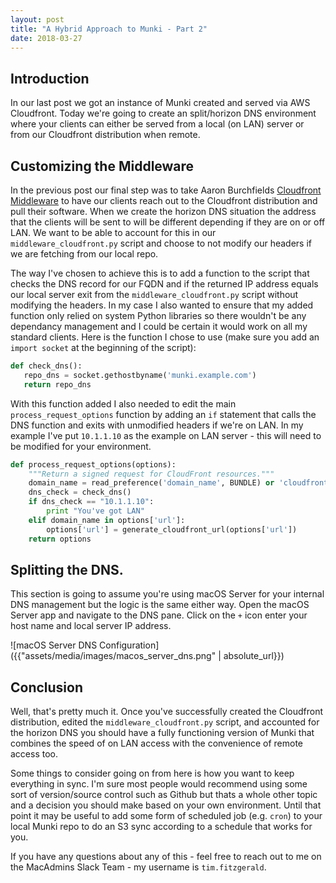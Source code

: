 ```yaml
---
layout: post
title: "A Hybrid Approach to Munki - Part 2"
date: 2018-03-27
---
```


## Introduction

In our last post we got an instance of Munki created and served via AWS Cloudfront. Today we're going to create an split/horizon DNS environment where your clients can either be served from a local (on LAN) server or from our Cloudfront distribution when remote. 

## Customizing the Middleware

In the previous post our final step was to take Aaron Burchfields [Cloudfront Middleware][1] to have our clients reach out to the Cloudfront distribution and pull their software. When we create the horizon DNS situation the address that the clients will be sent to will be different depending if they are on or off LAN. We want to be able to account for this in our `middleware_cloudfront.py` script and choose to not modify our headers if we are fetching from our local repo. 

 The way I've chosen to achieve this is to add a function to the script that checks the DNS record for our FQDN and if the returned IP address equals our local server exit from the `middleware_cloudfront.py` script without modifying the headers. In my case I also wanted to ensure that my added function only relied on system Python libraries so there wouldn't be any dependancy management and I could be certain it would work on all my standard clients. Here is the function I chose to use (make sure you add an `import socket` at the beginning of the script):

 ```python
 def check_dns():
    repo_dns = socket.gethostbyname('munki.example.com')
    return repo_dns
```
With this function added I also needed to edit the main `process_request_options` function by adding an `if` statement that calls the DNS function and exits with unmodified headers if we're on LAN. In my example I've put `10.1.1.10` as the example on LAN server - this will need to be modified for your environment. 

```python
def process_request_options(options):
    """Return a signed request for CloudFront resources."""
    domain_name = read_preference('domain_name', BUNDLE) or 'cloudfront.net'
    dns_check = check_dns()
    if dns_check == "10.1.1.10":
        print "You've got LAN"
    elif domain_name in options['url']:
        options['url'] = generate_cloudfront_url(options['url'])
    return options
```

## Splitting the DNS. 

This section is going to assume you're using macOS Server for your internal DNS management but the logic is the same either way. Open the macOS Server app and navigate to the DNS pane. Click on the `+` icon enter your host name and local server IP address.

![macOS Server DNS Configuration]({{"assets/media/images/macos_server_dns.png" | absolute_url}})

## Conclusion

Well, that's pretty much it. Once you've successfully created the Cloudfront distribution, edited the `middleware_cloudfront.py` script, and accounted for the horizon DNS you should have a fully functioning version of Munki that combines the speed of on LAN access with the convenience of remote access too. 

Some things to consider going on from here is how you want to keep everything in sync. I'm sure most people would recommend using some sort of version/source control such as Github but thats a whole other topic and a decision you should make based on your own environment. Until that point it may be useful to add some form of scheduled job (e.g. `cron`) to your local Munki repo to do an S3 sync according to a schedule that works for you. 

If you have any questions about any of this - feel free to reach out to me on the MacAdmins Slack Team - my username is `tim.fitzgerald`. 




[1]:  https://github.com/AaronBurchfield/CloudFront-Middleware
